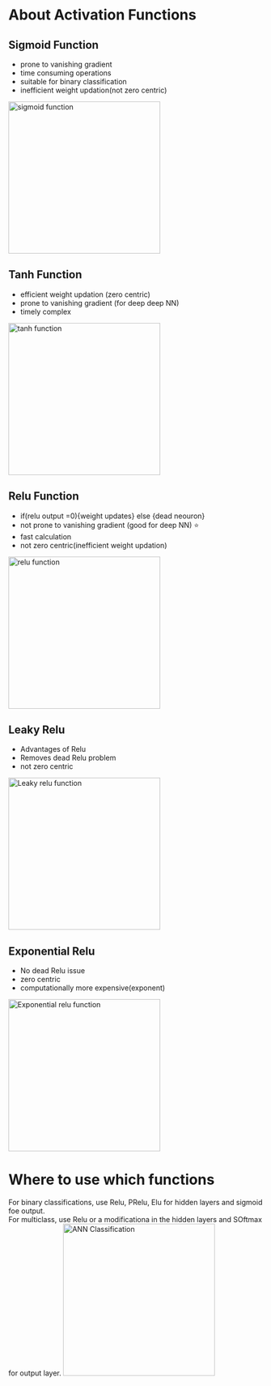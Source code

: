 # About Activation Functions

## Sigmoid Function
- prone to vanishing gradient
- time consuming operations
- suitable for binary classification
- inefficient weight updation(not zero centric)

<image src = "https://github.com/kunalpaliwal13/60-Hours-of-ML/assets/143526414/a6f6914b-2ca5-4717-9a87-2327d3172ccd" height="300px" alt="sigmoid function">


## Tanh Function
- efficient weight updation (zero centric)
- prone to vanishing gradient (for deep deep NN)
- timely complex


<image src = "https://github.com/kunalpaliwal13/60-Hours-of-ML/assets/143526414/0eb7ce66-a1bc-4bd1-9428-3e2ed894495e" height="300px" alt="tanh function">



## Relu Function
- if(relu output =0){weight updates} else {dead neouron}
- not prone to vanishing gradient (good for deep NN) ⭐
- fast calculation
- not zero centric(inefficient weight updation)

<image src = "https://github.com/kunalpaliwal13/60-Hours-of-ML/assets/143526414/b36964c4-37d8-4ee0-abd0-d715b2b2b768" height="300px" alt="relu function">


## Leaky Relu
- Advantages of Relu
- Removes dead Relu problem
- not zero centric

<image src = "https://github.com/kunalpaliwal13/60-Hours-of-ML/assets/143526414/87e22e37-fb6b-45bb-97fb-601f9835d634" height="300px" alt="Leaky relu function">


## Exponential Relu
- No dead Relu issue
- zero centric
- computationally more expensive(exponent)

<image src = "https://github.com/kunalpaliwal13/60-Hours-of-ML/assets/143526414/43a0f968-5067-49c0-9630-358cc5bd2091" height="300px" alt=" Exponential relu function">

# Where to use which functions

For binary classifications, use Relu, PRelu, Elu for hidden layers and sigmoid foe output.<br>
For multiclass, use Relu or a modificationa in the hidden layers and SOftmax for output layer.
<image src = "https://github.com/kunalpaliwal13/60-Hours-of-ML/assets/143526414/83aca1e6-cd2b-4676-bd8e-8e0eab8c4642" height="300px" alt="ANN Classification">








